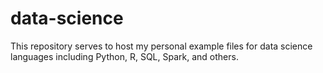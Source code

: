 # data-science
This repository serves to host my personal example files for data science languages including Python, R, SQL, Spark, and others.
